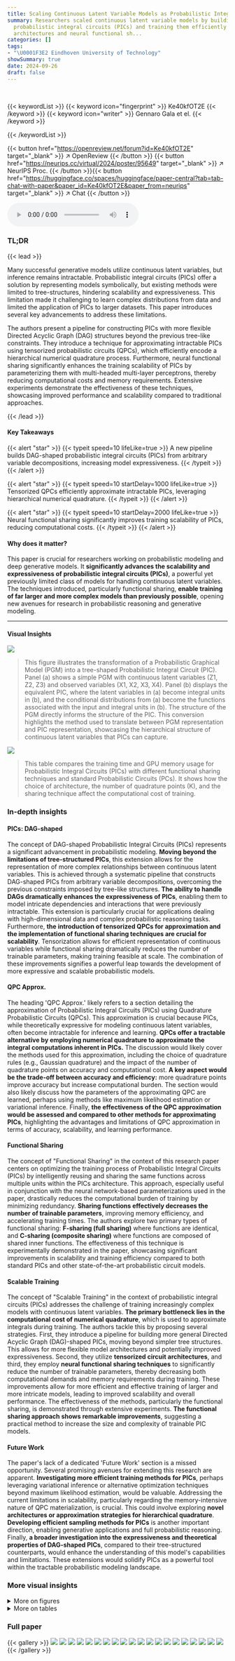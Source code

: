 ```yaml
---
title: Scaling Continuous Latent Variable Models as Probabilistic Integral Circuits
summary: Researchers scaled continuous latent variable models by building DAG-shaped
  probabilistic integral circuits (PICs) and training them efficiently using tensorized
  architectures and neural functional sh...
categories: []
tags:
- "\U0001F3E2 Eindhoven University of Technology"
showSummary: true
date: 2024-09-26
draft: false
---
```


<br>

{{< keywordList >}}
{{< keyword icon="fingerprint" >}} Ke40kfOT2E {{< /keyword >}}
{{< keyword icon="writer" >}} Gennaro Gala et el. {{< /keyword >}}
 
{{< /keywordList >}}

{{< button href="https://openreview.net/forum?id=Ke40kfOT2E" target="_blank" >}}
↗ OpenReview
{{< /button >}}
{{< button href="https://neurips.cc/virtual/2024/poster/95649" target="_blank" >}}
↗ NeurIPS Proc.
{{< /button >}}{{< button href="https://huggingface.co/spaces/huggingface/paper-central?tab=tab-chat-with-paper&paper_id=Ke40kfOT2E&paper_from=neurips" target="_blank" >}}
↗ Chat
{{< /button >}}



<audio controls>
    <source src="https://ai-paper-reviewer.com/Ke40kfOT2E/podcast.wav" type="audio/wav">
    Your browser does not support the audio element.
</audio>


### TL;DR


{{< lead >}}

Many successful generative models utilize continuous latent variables, but inference remains intractable.  Probabilistic integral circuits (PICs) offer a solution by representing models symbolically, but existing methods were limited to tree-structures, hindering scalability and expressiveness. This limitation made it challenging to learn complex distributions from data and limited the application of PICs to larger datasets.  This paper introduces several key advancements to address these limitations. 

The authors present a pipeline for constructing PICs with more flexible Directed Acyclic Graph (DAG) structures beyond the previous tree-like constraints.  They introduce a technique for approximating intractable PICs using tensorized probabilistic circuits (QPCs), which efficiently encode a hierarchical numerical quadrature process.  Furthermore, neural functional sharing significantly enhances the training scalability of PICs by parameterizing them with multi-headed multi-layer perceptrons, thereby reducing computational costs and memory requirements.  Extensive experiments demonstrate the effectiveness of these techniques, showcasing improved performance and scalability compared to traditional approaches.

{{< /lead >}}


#### Key Takeaways

{{< alert "star" >}}
{{< typeit speed=10 lifeLike=true >}} A new pipeline builds DAG-shaped probabilistic integral circuits (PICs) from arbitrary variable decompositions, increasing model expressiveness. {{< /typeit >}}
{{< /alert >}}

{{< alert "star" >}}
{{< typeit speed=10 startDelay=1000 lifeLike=true >}} Tensorized QPCs efficiently approximate intractable PICs, leveraging hierarchical numerical quadrature. {{< /typeit >}}
{{< /alert >}}

{{< alert "star" >}}
{{< typeit speed=10 startDelay=2000 lifeLike=true >}} Neural functional sharing significantly improves training scalability of PICs, reducing computational costs. {{< /typeit >}}
{{< /alert >}}

#### Why does it matter?
This paper is crucial for researchers working on probabilistic modeling and deep generative models.  It **significantly advances the scalability and expressiveness of probabilistic integral circuits (PICs)**, a powerful yet previously limited class of models for handling continuous latent variables. The techniques introduced, particularly functional sharing, **enable training of far larger and more complex models than previously possible**, opening new avenues for research in probabilistic reasoning and generative modeling.

------
#### Visual Insights



![](https://ai-paper-reviewer.com/Ke40kfOT2E/figures_2_1.jpg)

> This figure illustrates the transformation of a Probabilistic Graphical Model (PGM) into a tree-shaped Probabilistic Integral Circuit (PIC).  Panel (a) shows a simple PGM with continuous latent variables (Z1, Z2, Z3) and observed variables (X1, X2, X3, X4). Panel (b) displays the equivalent PIC, where the latent variables in (a) become integral units in (b), and the conditional distributions from (a) become the functions associated with the input and integral units in (b). The structure of the PGM directly informs the structure of the PIC. This conversion highlights the method used to translate between PGM representation and PIC representation, showcasing the hierarchical structure of continuous latent variables that PICs can capture.





![](https://ai-paper-reviewer.com/Ke40kfOT2E/tables_3_1.jpg)

> This table compares the training time and GPU memory usage for Probabilistic Integral Circuits (PICs) with different functional sharing techniques and standard Probabilistic Circuits (PCs). It shows how the choice of architecture, the number of quadrature points (K), and the sharing technique affect the computational cost of training.





### In-depth insights


#### PICs: DAG-shaped
The concept of DAG-shaped Probabilistic Integral Circuits (PICs) represents a significant advancement in probabilistic modeling.  **Moving beyond the limitations of tree-structured PICs**, this extension allows for the representation of more complex relationships between continuous latent variables.  This is achieved through a systematic pipeline that constructs DAG-shaped PICs from arbitrary variable decompositions, overcoming the previous constraints imposed by tree-like structures. **The ability to handle DAGs dramatically enhances the expressiveness of PICs**, enabling them to model intricate dependencies and interactions that were previously intractable.  This extension is particularly crucial for applications dealing with high-dimensional data and complex probabilistic reasoning tasks. Furthermore, **the introduction of tensorized QPCs for approximation and the implementation of functional sharing techniques are crucial for scalability**.  Tensorization allows for efficient representation of continuous variables while functional sharing dramatically reduces the number of trainable parameters, making training feasible at scale.  The combination of these improvements signifies a powerful leap towards the development of more expressive and scalable probabilistic models.

#### QPC Approx.
The heading 'QPC Approx.' likely refers to a section detailing the approximation of Probabilistic Integral Circuits (PICs) using Quadrature Probabilistic Circuits (QPCs).  This approximation is crucial because PICs, while theoretically expressive for modeling continuous latent variables, often become intractable for inference and learning. **QPCs offer a tractable alternative by employing numerical quadrature to approximate the integral computations inherent in PICs.** The discussion would likely cover the methods used for this approximation, including the choice of quadrature rules (e.g., Gaussian quadrature) and the impact of the number of quadrature points on accuracy and computational cost.  **A key aspect would be the trade-off between accuracy and efficiency:** more quadrature points improve accuracy but increase computational burden.  The section would also likely discuss how the parameters of the approximating QPC are learned, perhaps using methods like maximum likelihood estimation or variational inference.  Finally, **the effectiveness of the QPC approximation would be assessed and compared to other methods for approximating PICs**, highlighting the advantages and limitations of QPC approximation in terms of accuracy, scalability, and learning performance.

#### Functional Sharing
The concept of "Functional Sharing" in the context of this research paper centers on optimizing the training process of Probabilistic Integral Circuits (PICs) by intelligently reusing and sharing the same functions across multiple units within the PICs architecture. This approach, especially useful in conjunction with the neural network-based parameterizations used in the paper, drastically reduces the computational burden of training by minimizing redundancy.  **Sharing functions effectively decreases the number of trainable parameters**, improving memory efficiency, and accelerating training times. The authors explore two primary types of functional sharing: **F-sharing (full sharing)** where functions are identical, and **C-sharing (composite sharing)** where functions are composed of shared inner functions. The effectiveness of this technique is experimentally demonstrated in the paper, showcasing significant improvements in scalability and training efficiency compared to both standard PICs and other state-of-the-art probabilistic circuit models.

#### Scalable Training
The concept of "Scalable Training" in the context of probabilistic integral circuits (PICs) addresses the challenge of training increasingly complex models with continuous latent variables.  **The primary bottleneck lies in the computational cost of numerical quadrature**, which is used to approximate integrals during training.  The authors tackle this by proposing several strategies.  First, they introduce a pipeline for building more general Directed Acyclic Graph (DAG)-shaped PICs, moving beyond simpler tree structures.  This allows for more flexible model architectures and potentially improved expressiveness. Second, they utilize **tensorized circuit architectures**, and third, they employ **neural functional sharing techniques** to significantly reduce the number of trainable parameters, thereby decreasing both computational demands and memory requirements during training. These improvements allow for more efficient and effective training of larger and more intricate models, leading to improved scalability and overall performance.  The effectiveness of the methods, particularly the functional sharing, is demonstrated through extensive experiments. **The functional sharing approach shows remarkable improvements**, suggesting a practical method to increase the size and complexity of trainable PIC models.

#### Future Work
The paper's lack of a dedicated 'Future Work' section is a missed opportunity.  Several promising avenues for extending this research are apparent.  **Investigating more efficient training methods for PICs**, perhaps leveraging variational inference or alternative optimization techniques beyond maximum likelihood estimation, would be valuable.  Addressing the current limitations in scalability, particularly regarding the memory-intensive nature of QPC materialization, is crucial.  This could involve exploring **novel architectures or approximation strategies for hierarchical quadrature**.  **Developing efficient sampling methods for PICs** is another important direction, enabling generative applications and full probabilistic reasoning. Finally,  **a broader investigation into the expressiveness and theoretical properties of DAG-shaped PICs**, compared to their tree-structured counterparts, would enhance the understanding of this model's capabilities and limitations. These extensions would solidify PICs as a powerful tool within the tractable probabilistic modeling landscape.


### More visual insights

<details>
<summary>More on figures
</summary>


![](https://ai-paper-reviewer.com/Ke40kfOT2E/figures_3_1.jpg)

> This figure illustrates the four-step pipeline for building and training Probabilistic Integral Circuits (PICs). It starts with an arbitrary Directed Acyclic Graph-shaped Region Graph (RG) which represents a hierarchical variable decomposition. This RG is then converted into a DAG-shaped PIC using Algorithm 1 and the Tucker-merge technique.  The intractable PIC is then approximated by a tensorized Quadrature Probabilistic Circuit (QPC) using Algorithm 3 and a hierarchical quadrature process. Finally, the QPC is folded to improve inference speed.


![](https://ai-paper-reviewer.com/Ke40kfOT2E/figures_4_1.jpg)

> This figure illustrates the process of converting a 3-variate function into a sum-product layer using multivariate numerical quadrature.  It shows how an infinite quasi-tensor representation (a) is first approximated as a finite tensor (b) using integration points and weights, then flattened into a matrix (c) and finally used to parameterize a Tucker layer (d), a common architecture in probabilistic circuits.


![](https://ai-paper-reviewer.com/Ke40kfOT2E/figures_6_1.jpg)

> This figure illustrates the concept of neural functional sharing in the context of Probabilistic Integral Circuits (PICs). It shows how a multi-headed Multi-Layer Perceptron (MLP) with Fourier Features can parameterize a group of integral units within a PIC. The process of materializing the PIC into a Quadrature Probabilistic Circuit (QPC) leads to a folded CP-layer, which is a more efficient representation. The key idea is that the MLP is only evaluated K^2 times (K being the number of quadrature points), instead of 4K^2 times, resulting in computational savings.


![](https://ai-paper-reviewer.com/Ke40kfOT2E/figures_7_1.jpg)

> This figure compares the GPU memory and time required for training Probabilistic Integral Circuits (PICs) with and without functional sharing against standard Probabilistic Circuits (PCs).  It demonstrates that functional sharing allows PICs to scale similarly to PCs, while requiring significantly fewer parameters (up to 99% less). The figure also shows the number of trainable parameters for PCs and PICs with varying parameters (K and M).


![](https://ai-paper-reviewer.com/Ke40kfOT2E/figures_8_1.jpg)

> This figure compares the GPU memory and time required for an optimization step using PCs, PICs with functional sharing, and PICs without functional sharing. It also shows the number of trainable parameters for PCs and PICs with different architectures and hyperparameters. The results demonstrate that using functional sharing in PICs reduces the resources required for training compared to PCs and PICs without functional sharing.


![](https://ai-paper-reviewer.com/Ke40kfOT2E/figures_17_1.jpg)

> This figure illustrates the four stages of the proposed pipeline for building and training probabilistic integral circuits (PICs).  It starts with a region graph (RG), a DAG representing a hierarchical decomposition of variables. This RG is then converted into a DAG-shaped PIC using Algorithm 1 and a merging strategy (Tucker-merge shown here, but CP-merge is another option). The resulting PIC, if intractable, is then approximated by a tensorized quadrature probabilistic circuit (QPC) via Algorithm 3, which encodes the hierarchical quadrature process. Finally, to speed up inference, the QPC is folded, reducing the number of layers while maintaining the expressiveness.


![](https://ai-paper-reviewer.com/Ke40kfOT2E/figures_17_2.jpg)

> This figure compares the GPU memory and time required for an optimization step for PCs and PICs with and without functional sharing.  It shows that PICs with functional sharing use comparable resources to PCs, while those without functional sharing require significantly more resources.  The figure also displays the number of trainable parameters for both PCs and PICs, demonstrating that PICs with functional sharing have up to 99% fewer parameters. The experiment uses a batch of 128 64x64 RGB images and the Adam optimizer.


</details>




<details>
<summary>More on tables
</summary>


![](https://ai-paper-reviewer.com/Ke40kfOT2E/tables_8_1.jpg)
> This table compares the test-set bits-per-dimension (bpd) for different models on MNIST-family datasets (MNIST, Fashion-MNIST, EMNIST).  It shows that QPCs (Quadrature Probabilistic Circuits) generally outperform other models, including various Probabilistic Circuits (PCs) and Deep Generative Models (DGMs). The best performing QPC architecture is highlighted.

![](https://ai-paper-reviewer.com/Ke40kfOT2E/tables_8_2.jpg)
> This table compares the performance of QPCs and PCs on various image datasets (CIFAR, ImageNet32, ImageNet64, and CelebA).  The results show that QPCs generally outperform PCs in terms of bits per dimension (bpd), indicating better model efficiency.  Different preprocessing methods (YCoCg and YCoCg-R) are used for some datasets, affecting the bpd values and are indicated by asterisks and daggers respectively.  The best performing QPC architecture for each dataset is also specified.

![](https://ai-paper-reviewer.com/Ke40kfOT2E/tables_14_1.jpg)
> This table compares the training time and GPU memory usage for Probabilistic Integral Circuits (PICs) and Probabilistic Circuits (PCs) with different architectures, sizes, and sharing techniques.  It shows the impact of functional sharing on resource utilization during training, indicating that functional sharing in PICs can reduce the required resources to levels comparable to those needed for PCs.

![](https://ai-paper-reviewer.com/Ke40kfOT2E/tables_15_1.jpg)
> This table presents the results of an experiment comparing the training time and GPU memory usage of Probabilistic Integral Circuits (PICs) with and without functional sharing, and standard PCs.  Different architectures (QT-CP, QG-CP, QG-TK), integration points (K), and sharing techniques (F, C, N) are varied to assess their impact on resource consumption. The results show the computational cost of training different configurations of PICs compared to standard PCs. 

![](https://ai-paper-reviewer.com/Ke40kfOT2E/tables_18_1.jpg)
> This table presents the results of experiments comparing the training time and GPU memory usage of PCs and PICs with different architectures (QT-CP, QG-CP, QG-TK), quadrature points (K), and functional sharing techniques (F, C, N).  The table shows how functional sharing in PICs allows for scaling to larger models compared to PCs and PICs without functional sharing.

![](https://ai-paper-reviewer.com/Ke40kfOT2E/tables_18_2.jpg)
> This table presents the results of an experiment comparing the training time and GPU memory usage of Probabilistic Integral Circuits (PICs) and Probabilistic Circuits (PCs) with various configurations.  The experiment varied the architecture (QT-CP, QG-CP, QG-TK), the number of quadrature points (K), the model type (PC or PIC), and the type of functional sharing used (C, F, N).  The results demonstrate the impact of each configuration on computational resources.

![](https://ai-paper-reviewer.com/Ke40kfOT2E/tables_19_1.jpg)
> This table presents the results of experiments comparing the time and GPU memory required for an Adam optimization step using different model configurations. The configurations vary across several factors: the type of region graph (QT-CP, QG-CP, QG-TK), the size of K (which affects the number of quadrature points), the type of model (PC or PIC), and the sharing techniques used (C, F, N). For each model, a pair (·,·) is provided to specify the sharing technique applied to the input and inner layers.  The top part of the table displays the time, and the bottom displays the GPU memory usage.

![](https://ai-paper-reviewer.com/Ke40kfOT2E/tables_19_2.jpg)
> This table compares the training time and GPU memory usage for PCs and PICs with different architectures,  K values, and functional sharing techniques.  It shows that functional sharing in PICs allows scaling to larger models without significant increase in resource consumption.

![](https://ai-paper-reviewer.com/Ke40kfOT2E/tables_20_1.jpg)
> This table compares the performance of Probabilistic Circuits (PCs) with and without a shared input layer on MNIST-family datasets.  Three different architectures are used (QT-CP-512, QG-CP-512, QG-TK-64). The results are measured in bits-per-dimension (bpd), showing the impact of the shared input layer on model performance for different datasets within the MNIST family.

![](https://ai-paper-reviewer.com/Ke40kfOT2E/tables_20_2.jpg)
> This table compares the performance of Probabilistic Circuits (PCs) with and without a shared input layer on the MNIST-family datasets. Three different architectures (QT-CP-512, QG-CP-512, and QG-TK-64) are used in the comparison.  The bits-per-dimension (bpd) metric is used to evaluate the performance, providing a measure of the model's ability to represent the data efficiently. The results show whether having a shared input layer significantly impacts performance.

![](https://ai-paper-reviewer.com/Ke40kfOT2E/tables_20_3.jpg)
> This table compares the performance of QPCs and PCs on MNIST and FashionMNIST datasets.  The QPCs consistently outperform the PCs across different numbers of quadrature points (K).  The QPCs used F-sharing for input units and C-sharing for integral units, while the PCs used no parameter sharing.  The results are averaged over 5 runs.

![](https://ai-paper-reviewer.com/Ke40kfOT2E/tables_21_1.jpg)
> This table presents a comparison of the performance of QPCs and PCs as density estimators on various image datasets.  It shows the bits-per-dimension (bpd) for different architectures (QT-CP, QG-CP, QG-TK) and sizes (K) of the models.  The results highlight the consistent improvement of QPCs over PCs across different datasets and model configurations.

![](https://ai-paper-reviewer.com/Ke40kfOT2E/tables_21_2.jpg)
> This table compares the performance of QPCs and PCs on several image datasets, showing the bits-per-dimension (bpd) for various architectures.  It highlights that QPCs generally outperform PCs on these tasks, demonstrating the effectiveness of using QPCs materialized from PICs.

</details>




### Full paper

{{< gallery >}}
<img src="https://ai-paper-reviewer.com/Ke40kfOT2E/1.png" class="grid-w50 md:grid-w33 xl:grid-w25" />
<img src="https://ai-paper-reviewer.com/Ke40kfOT2E/2.png" class="grid-w50 md:grid-w33 xl:grid-w25" />
<img src="https://ai-paper-reviewer.com/Ke40kfOT2E/3.png" class="grid-w50 md:grid-w33 xl:grid-w25" />
<img src="https://ai-paper-reviewer.com/Ke40kfOT2E/4.png" class="grid-w50 md:grid-w33 xl:grid-w25" />
<img src="https://ai-paper-reviewer.com/Ke40kfOT2E/5.png" class="grid-w50 md:grid-w33 xl:grid-w25" />
<img src="https://ai-paper-reviewer.com/Ke40kfOT2E/6.png" class="grid-w50 md:grid-w33 xl:grid-w25" />
<img src="https://ai-paper-reviewer.com/Ke40kfOT2E/7.png" class="grid-w50 md:grid-w33 xl:grid-w25" />
<img src="https://ai-paper-reviewer.com/Ke40kfOT2E/8.png" class="grid-w50 md:grid-w33 xl:grid-w25" />
<img src="https://ai-paper-reviewer.com/Ke40kfOT2E/9.png" class="grid-w50 md:grid-w33 xl:grid-w25" />
<img src="https://ai-paper-reviewer.com/Ke40kfOT2E/10.png" class="grid-w50 md:grid-w33 xl:grid-w25" />
<img src="https://ai-paper-reviewer.com/Ke40kfOT2E/11.png" class="grid-w50 md:grid-w33 xl:grid-w25" />
<img src="https://ai-paper-reviewer.com/Ke40kfOT2E/12.png" class="grid-w50 md:grid-w33 xl:grid-w25" />
<img src="https://ai-paper-reviewer.com/Ke40kfOT2E/13.png" class="grid-w50 md:grid-w33 xl:grid-w25" />
<img src="https://ai-paper-reviewer.com/Ke40kfOT2E/14.png" class="grid-w50 md:grid-w33 xl:grid-w25" />
<img src="https://ai-paper-reviewer.com/Ke40kfOT2E/15.png" class="grid-w50 md:grid-w33 xl:grid-w25" />
<img src="https://ai-paper-reviewer.com/Ke40kfOT2E/16.png" class="grid-w50 md:grid-w33 xl:grid-w25" />
<img src="https://ai-paper-reviewer.com/Ke40kfOT2E/17.png" class="grid-w50 md:grid-w33 xl:grid-w25" />
<img src="https://ai-paper-reviewer.com/Ke40kfOT2E/18.png" class="grid-w50 md:grid-w33 xl:grid-w25" />
<img src="https://ai-paper-reviewer.com/Ke40kfOT2E/19.png" class="grid-w50 md:grid-w33 xl:grid-w25" />
<img src="https://ai-paper-reviewer.com/Ke40kfOT2E/20.png" class="grid-w50 md:grid-w33 xl:grid-w25" />
{{< /gallery >}}